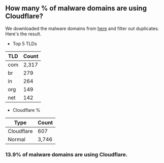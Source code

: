 ## How many % of malware domains are using Cloudflare?


We downloaded the malware domains from [here](https://urlhaus.abuse.ch) and filter out duplicates.
Here's the result.


[//]: # (start replacement)


- Top 5 TLDs

| TLD | Count |
| --- | --- |
| com | 2,317 |
| br | 279 |
| in | 264 |
| org | 149 |
| net | 142 |


- Cloudflare %

| Type | Count |
| --- | --- |
| Cloudflare | 607 |
| Normal | 3,746 |


### 13.9% of malware domains are using Cloudflare.